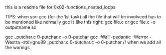 this is a readme file for 0x02-functions_nested_loops




TIPS:
when you gcc (for the 1st task) all the file that will be involvced has to be mentioned like 
normally gcc is like this right: gcc file.c  or gcc file.c -o outputname  so

gcc _putchar.c 0-putchar.c -o 0-putchar
gcc -Wall -pedantic -Werror -Wextra -std=gnu89 _putchar.c 0-putchar.c -o 0-putchar // when we add all the warings
